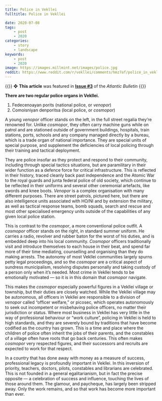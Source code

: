 ```yaml
---
title: Police in Vekllei
fulltitle: Police in Vekllei

date: 2020-07-08
tags:
    - post
    - 2020
categories:
    - story
    - landscape
keywords:
    - post
    - 2020
image: https://images.millmint.net/images/police.jpg
reddit: https://www.reddit.com/r/vekllei/comments/hmz7af/police_in_vekllei/
---
```


{{<hint story>}}
❖ **This article** was featured in [**Issue #3**](/news/bulletin/2020/3) of the *Atlantic Bulletin*
{{</hint>}}

**There are two regular police organs in Vekllei.**

1. Fedecenoayan porits (national police, or *venopor*)
2. Comoisniyan denporitsa (local police, or *cosmopor*)

A young *venopor* officer stands on the left, in the full street regalia they’re renowned for. Unlike *cosmopor*, they often carry machine guns while on patrol and are stationed outside of government buildings, hospitals, train stations, ports, schools and any company managed directly by a bureau, which is a trade organ of national importance. They are special units of special purpose, and supplement the deficiencies of local policing through their training and tactical deployment.

They are police insofar as they protect and respond to their community, including through special tactics situations, but are paramilitary in their wider function as a defence force for critical infrastructure. This is reflected in their history, traced cleanly back past independence and the Atomic War to the royal guards and junta federal police of old society, which continue to be reflected in their uniforms and several other ceremonial artefacts, like swords and knee boots. *Venopor* is a complex organisation with many different purposes. There are street patrols, pictured here, but there are also intelligence units associated with HO/NI and by extension the military, as well as tactical response teams, bomb squads, search and rescue and most other specialised emergency units outside of the capabilities of any given local police station.

This is contrast to the *cosmopor*, a more conventional police outfit. A *cosmopor* officer stands on the right, in standard summer uniform. He carries a radio, revolver and rubber baton for the worst of his duties, and is embedded deep into his local community. *Cosmopor* officers traditionally visit and introduce themselves to each house in their beat, and spend far more of their time mediating, counselling and organising than they do making arrests. The autonomy of most Vekllei communities largely spurns petty legal proceedings, and so the *cosmopor* are a critical aspect of sundress municipalism, resolving disputes personally and taking custody of a person only when it’s needed. Most crime in Vekllei tends to be emotionally motivated — so it is in this domain that *cosmopor* navigate.

This makes the *cosmopor* especially powerful figures in a Vekllei village or township, but their duties are closely watched. While the Vekllei village may be autonomous, all officers in Vekllei are responsible to a division of *venopor* called “officer welfare,” or picosec, which operates autonomously to seek out incompetent or misbehaving police officers, no matter their jurisdiction or status. Where most business in Vekllei has very little in the way of professional behaviour or “work culture”, policing in Vekllei is held to high standards, and they are severely bound by traditions that have become codified as the country has grown. This is a time and place where the children of police often inherit the jobs of their parents, and the constables of a village often have roots that go back centuries. This often makes *cosmopor* very respected figures, and their successors and recruits are expected to work for that respect.

In a country that has done away with money as a measure of success, professional legacy is profoundly important in Vekllei. In this inversion of priority, teachers, doctors, pilots, constables and librarians are celebrated. This is not founded in a general egalitarianism, but in fact the precise opposite — a celebration of success and influence, touching the lives of those around them. The glamour, and paycheque, has largely been stripped away. Only the work remains, and so that work has become more important than ever.
